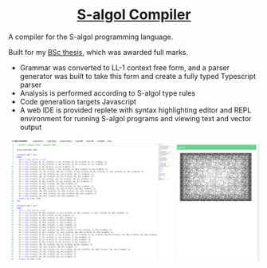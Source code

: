 <h1 align="center"><a href="https://cmcarey.github.io/S-algol/">S-algol Compiler</a></h1>

A compiler for the S-algol programming language.

Built for my [BSc thesis](./report.pdf), which was awarded full marks.

- Grammar was converted to LL-1 context free form, and a parser generator was built to take this form and create a fully typed Typescript parser
- Analysis is performed according to S-algol type rules
- Code generation targets Javascript
- A web IDE is provided replete with syntax highlighting editor and REPL environment for running S-algol programs and viewing text and vector output

<a href="https://cmcarey.github.io/S-algol/"><img src="./assets/screenshot.png" /></a>
